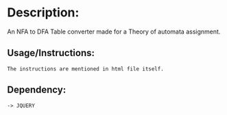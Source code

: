 # Description:
An NFA to DFA Table converter made for a Theory of automata assignment.

## Usage/Instructions:
```
The instructions are mentioned in html file itself.
```

## Dependency:
```
-> JQUERY
```
